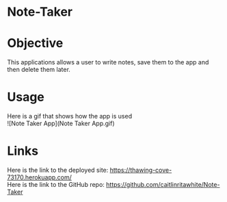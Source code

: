 # Note-Taker

# Objective
This applications allows a user to write notes, save them to the app and then delete them later. 

# Usage
Here is a gif that shows how the app is used  
![Note Taker App](Note Taker App.gif)

# Links
Here is the link to the deployed site: https://thawing-cove-73170.herokuapp.com/  
Here is the link to the GitHub repo: https://github.com/caitlinritawhite/Note-Taker

